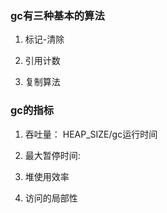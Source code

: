 ### gc有三种基本的算法

1. 标记-清除

2. 引用计数

3. 复制算法


### gc的指标

1. 吞吐量： HEAP\_SIZE/gc运行时间
2. 最大暂停时间:
3. 堆使用效率


4. 访问的局部性



